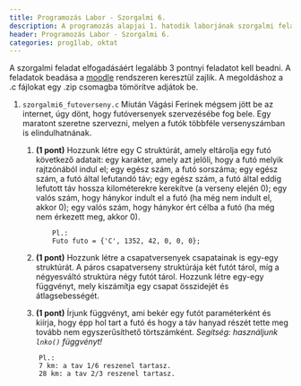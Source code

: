 ```yaml
---
title: Programozás Labor - Szorgalmi 6.
description: A programozás alapjai 1. hatodik laborjának szorgalmi feladatai
header: Programozás Labor - Szorgalmi 6.
categories: prog1lab, oktat
---
```


A szorgalmi feladat elfogadásáért legalább 3 pontnyi feladatot kell beadni. A feladatok beadása a [moodle](https://moodle.hit.bme.hu/) rendszeren keresztül zajlik. A megoldáshoz a .c fájlokat egy .zip csomagba tömörítve adjátok be.

1. `szorgalmi6_futoverseny.c`
    Miután Vágási Ferinek mégsem jött be az internet, úgy dönt, hogy futóversenyek szervezésébe fog bele. Egy maratont szeretne szervezni, melyen a futók többféle versenyszámban is elindulhatnának.

    1. **(1 pont)** Hozzunk létre egy C struktúrát, amely eltárolja egy futó következő adatait: egy karakter, amely azt jelöli, hogy a futó melyik rajtzónából indul el; egy egész szám, a futó sorszáma; egy egész szám, a futó által lefutandó táv; egy egész szám, a futó által eddig lefutott táv hossza kilométerekre kerekítve (a verseny elején 0); egy valós szám, hogy hánykor indult el a futó (ha még nem indult el, akkor 0); egy valós szám, hogy hánykor ért célba a futó (ha még nem érkezett meg, akkor 0).

        ```
            Pl.:
            Futo futo = {'C', 1352, 42, 0, 0, 0};
        ```

    2. **(1 pont)** Hozzunk létre a csapatversenyek csapatainak is egy-egy struktúrát. A páros csapatverseny struktúrája két futót tárol, míg a négyesváltó struktúra négy futót tárol. Hozzunk létre egy-egy függvényt, mely kiszámítja egy csapat összidejét és átlagsebességét.

    3. **(1 pont)** Írjunk függvényt, ami bekér egy futót paraméterként és kiírja, hogy épp hol tart a futó és hogy a táv hanyad részét tette meg tovább nem egyszerűsíthető törtszámként. *Segítség: használjunk `lnko()` függvényt!*

    ```
        Pl.:
        7 km: a tav 1/6 reszenel tartasz.
        28 km: a tav 2/3 reszenel tartasz.
    ```

    
